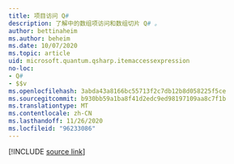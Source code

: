 ```yaml
---
title: 项目访问 Q#
description: 了解中的数组项访问和数组切片 Q# 。
author: bettinaheim
ms.author: beheim
ms.date: 10/07/2020
ms.topic: article
uid: microsoft.quantum.qsharp.itemaccessexpression
no-loc:
- Q#
- $$v
ms.openlocfilehash: 3abda43a8166bc55713f2c7db12b8d058225f5ce
ms.sourcegitcommit: b930bb59a1ba8f41d2edc9ed98197109aa8c7f1b
ms.translationtype: MT
ms.contentlocale: zh-CN
ms.lasthandoff: 11/26/2020
ms.locfileid: "96233086"
---
```

<!---
# Item access operator in Q#
-->

[!INCLUDE [source link](~/includes/qsharp-language/Specifications/Language/3_Expressions/ItemAccessExpressions.md)]

